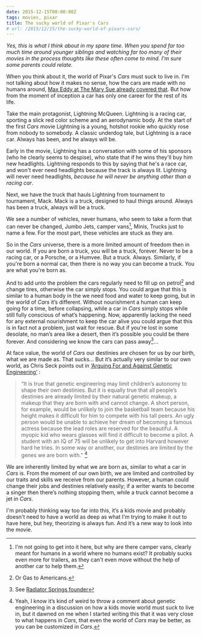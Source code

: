 ```yaml
---
date: 2015-12-15T00:00:00Z
tags: movies, pixar
title: The sucky world of Pixar's Cars
# url: /2015/12/15/the-sucky-world-of-pixars-cars/
---
```


*Yes, this is what I think about in my spare time. When you spend far too much time around younger siblings and watching far too many of their movies in the process thoughts like these often come to mind. I'm sure some parents could relate.*

When you think about it, the world of Pixar's *Cars* must suck to live in. I'm not talking about how it makes no sense, how the cars are made with no humans around, [Max Eddy at The Mary Sue already covered that](http://www.themarysue.com/headcanon-cars-walle/). But how from the moment of inception a car has only one career for the rest of its life.

Take the main protagonist, Lightning McQueen. Lightning is a racing car, sporting a slick red color scheme and an aerodynamic body. At the start of the first *Cars* movie Lightning is a young, hotshot rookie who quickly rose from nobody to somebody. A classic underdog tale, but Lightning is a race car. Always has been, and he always will be. 

Early in the movie, Lightning has a conversation with some of his sponsors (who he clearly seems to despise), who state that if he wins they'll buy him new headlights. Lightning responds to this by saying that he's a race car, and won't ever need headlights because the track is always lit. Lightning will never need headlights, *because he will never be anything other than a racing car*.

Next, we have the truck that hauls Lightning from tournament to tournament, Mack. Mack is a truck, designed to haul things around. Always has been a truck, always will be a truck.

We see a number of vehicles, never humans, who seem to take a form that can never be changed, Jumbo Jets, camper vans[^1], Minis, Trucks just to name a few. For the most part, these vehicles are stuck as they are.

So in the *Cars* universe, there is a more limited amount of freedom then in our world. If you are born a truck, you will be a truck, forever. Never to be a racing car, or a Porsche, or a Humvee. But a truck. Always. Similarly, if you're born a normal car, then there is no way you can become a truck. You are what you're born as.

And to add unto the problem the cars regularly need to fill up on petrol[^2] and change tires, otherwise the car simply stops. You could argue that this is similar to a human body in the we need food and water to keep going, but in the world of *Cars* it’s different. Without nourishment a human can keep going for a time, before collapsing, while a car in *Cars* simply stops while still fully conscious of what’s happening. Now, apparently lacking the need for any external nourishment to keep the car  alive you could argue that this is in fact not a problem, just wait for rescue. But if you're lost in some desolate, no man’s area like a desert, then it’s possible you could be there forever. And considering we know the cars can pass away[^3]...


At face value, the world of *Cars* our destinies are chosen for us by our birth, what we are made as. That sucks...  But it’s actually very similar to our own world, as Chris Seck points out in [‘Arguing For and Against Genetic Engineering’](http://stanfordreview.org/article/arguing-and-against-genetic-engineering/) :

> “It is true that genetic engineering may limit children’s autonomy to shape their own destinies. But it is equally true that all people’s destinies are already limited by their natural genetic makeup, a makeup that they are born with and cannot change. A short person, for example, would be unlikely to join the basketball team because his height makes it difficult for him to compete with his tall peers. An ugly person would be unable to achieve her dream of becoming a famous actress because the lead roles are reserved for the beautiful. A myopic kid who wears glasses will find it difficult to become a pilot. A student with an IQ of 75 will be unlikely to get into Harvard however hard he tries. In some way or another, our destinies are limited by the genes we are born with." [^4]

We are inherently limited by what we are born as, similar to what a car in *Cars* is. From the moment of our own birth, we are limited and controlled by our traits and skills we receive from our parents. However, a human could change their jobs and destinies relatively easily; if a writer wants to become a singer then there’s nothing stopping them, while a truck cannot become a jet in *Cars*.

I'm probably thinking way too far into this, it’s a kids movie and probably doesn't need to have a world as deep as what I'm trying to make it out to have here, but hey, theorizing is always fun. And it’s a new way to look into the movie.

[^1]: I'm not going to get into it here, but why are there camper vans, clearly meant for humans in a world where no humans exist? It probably sucks even more for trailers, as they can't even move without the help of another car to help them.

[^2]: Or Gas to Americans.

[^3]: See [Radiator Springs founder](http://pixar.wikia.com/wiki/Stanley)

[^4]: Yeah, I know it’s kind of weird to throw a comment about genetic engineering in a discussion on how a kids movie world must suck to live in, but it dawned on me when I started writing this that it was very close to what happens in *Cars*, that even the world of *Cars* may be better, as you can be customized in *Cars*.
